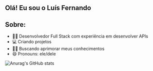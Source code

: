 ## Olá! Eu sou o Luís Fernando

## Sobre:
- 👨‍💻 Desenvolvedor Full Stack com experiência em desenvolver APIs
- 💻 Criando projetos
- 👨‍🎓 Buscando aprimorar meus conhecimentos
- 😄 Pronouns: ele/dele

![Anurag's GitHub stats](https://github-readme-stats.vercel.app/api?username=anuraghazra&show_icons=true&theme=transparent)
